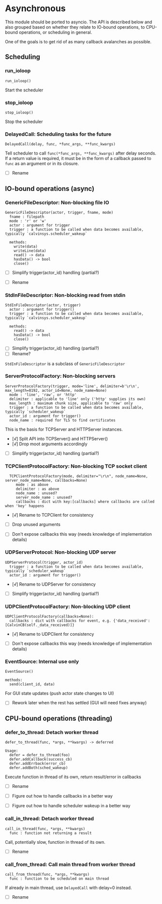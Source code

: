 # Asynchronous

This module should be ported to asyncio. The API is described below and also grouped based on whether they relate to IO-bound operations, to CPU-bound operations, or scheduling in general.

One of the goals is to get rid of as many callback avalanches as possible.

## Scheduling

### run_ioloop

    run_ioloop()

Start the scheduler

### stop_ioloop

    stop_ioloop()

Stop the scheduler

### DelayedCall: Scheduling tasks for the future

    DelayedCall(delay, func, *func_args, **func_kwargs)

Tell scheduler to call `func(*func_args, **func_kwargs)` after delay seconds.
If a return value is required, it must be in the form of a callback passed to `func` as an argument or in its closure.  

- [ ] Rename

## IO-bound operations (async)

  
### GenericFileDescriptor: Non-blocking file IO

    GenericFileDescriptor(actor, trigger, fname, mode)
      fname : filepath
      mode : 'r' or 'w'
      actor : argument for trigger
      trigger : a function to be called when data becomes available, typically `calvinsys.scheduler_wakeup`
      
      methods:
        write(data)
        writeLine(data)
        read() -> data
        hasData() -> bool
        close()

- [ ] Simplify trigger(actor_id) handling (partial?)
- [ ] Rename


### StdInFileDescriptor: Non-blocking read from stdin

    StdInFileDescriptor(actor, trigger)
      actor : argument for trigger()
      trigger : a function to be called when data becomes available, typically `calvinsys.scheduler_wakeup`
      
      methods:
        read() -> data
        hasData() -> bool
        close()

- [ ] Simplify trigger(actor_id) handling (partial?)
- [ ] Rename?

`StdInFileDescriptor` is a subclass of `GenericFileDescriptor`


### ServerProtocolFactory: Non-blocking servers

    ServerProtocolFactory(trigger, mode='line', delimiter=b'\r\n', max_length=8192, actor_id=None, node_name=None)
      mode : 'line', 'raw', or 'http'
      delimiter : applicable to 'line' only ('http' supplies its own) 
      max_length : maximum chunk size, applicable to 'raw' only
      trigger : a function to be called when data becomes available, typically `scheduler_wakeup`
      actor_id : argument for trigger()
      node_name : required for TLS to find certificates

This is the basis for TCPServer and HTTPServer instances. 

- [√] Split API into TCPServer() and HTTPServer()
- [√] Drop moot arguments accordingly
- [ ] Simplify trigger(actor_id) handling (partial?)
 

### TCPClientProtocolFactory: Non-blocking TCP socket client

      TCPClientProtocolFactory(mode, delimiter="\r\n", node_name=None, server_node_name=None, callbacks=None)
         mode : as above
         delimiter : as above
         node_name : unused?
         server_node_name : unused?
         callbacks : dict with key:[callbacks] where callbacks are called when 'key' happens 

- [√] Rename to TCPClient for consistency
- [ ] Drop unused arguments
- [ ] Don't expose callbacks this way (needs knowledge of implementation details)


### UDPServerProtocol: Non-blocking UDP server

    UDPServerProtocol(trigger, actor_id)
      trigger : a function to be called when data becomes available, typically `scheduler_wakeup`
      actor_id : argument for trigger()

- [√] Rename to UDPServer for consistency
- [ ] Simplify trigger(actor_id) handling (partial?)


### UDPClientProtocolFactory: Non-blocking UDP client

    UDPClientProtocolFactory(callbacks=None):
      callbacks : dict with callbacks for event, e.g. {'data_received': [CalvinCB(self._data_received)]}

- [√] Rename to UDPClient for consistency
- [ ] Don't expose callbacks this way (needs knowledge of implementation details)


### EventSource: Internal use only

    EventSource()
    
    methods:
      send(client_id, data)

For GUI state updates (push actor state changes to UI)

- [ ] Rework later when the rest has settled (GUI will need fixes anyway)


## CPU-bound operations (threading)


### defer_to_thread: Detach worker thread

    defer_to_thread(func, *args, **kwargs) -> deferred
    
    Usage:
      defer = defer_to_thread(foo)
      defer.addCallback(success_cb)
      defer.addErrback(error_cb)
      defer.addBoth(sched_wakeup)

Execute function in thread of its own, return result/error in callbacks  

- [ ] Rename
- [ ] Figure out how to handle callbacks in a better way
- [ ] Figure out how to handle scheduler wakeup in a better way


### call_in_thread: Detach worker thread

    call_in_thread(func, *args, **kwargs)
      func : function not returning a result

Call, potentially slow, function in thread of its own. 

- [ ] Rename


### call_from_thread: Call main thread from worker thread

    call_from_thread(func, *args, **kwargs)
      func : function to be scheduled on main thread

If already in main thread, use `DelayedCall` with delay=0 instead.

- [ ] Rename


 
